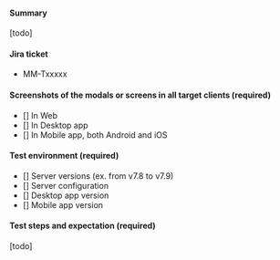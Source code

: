 #### Summary
[todo]
<!--
  A description of this pull request.
-->

#### Jira ticket
- MM-Txxxxx

#### Screenshots of the modals or screens in all target clients (required)
- [] In Web
- [] In Desktop app
- [] In Mobile app, both Android and iOS

#### Test environment (required)
<!--
  State environment requirements such as server and/or client apps versions and other setup criteria based on notice conditions.
-->
- [] Server versions (ex. from v7.8 to v7.9)
- [] Server configuration
- [] Desktop app version
- [] Mobile app version


#### Test steps and expectation (required)
<!--
  List down the steps on how this should be tested and the criteria to be expected.
-->
[todo]

